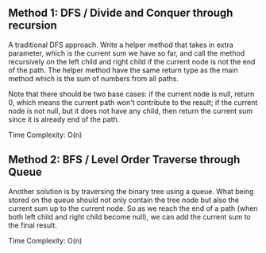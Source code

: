 ## Method 1: DFS / Divide and Conquer through recursion

A traditional DFS approach. Write a helper method that takes in extra parameter, which is the current sum we have so far, and call the method recursively on the left child and right child if the current node is not the end of the path. The helper method have the same return type as the main method which is the sum of numbers from all paths.

Note that there should be two base cases: if the current node is null, return 0, which means the current path won't contribute to the result; if the current node is not null, but it does not have any child, then return the current sum since it is already end of the path.

Time Complexity: O(n)

## Method 2: BFS / Level Order Traverse through Queue

Another solution is by traversing the binary tree using a queue. What being stored on the queue should not only contain the tree node but also the current sum up to the current node. So as we reach the end of a path (when both left child and right child become null), we can add the current sum to the final result.

Time Complexity: O(n)
